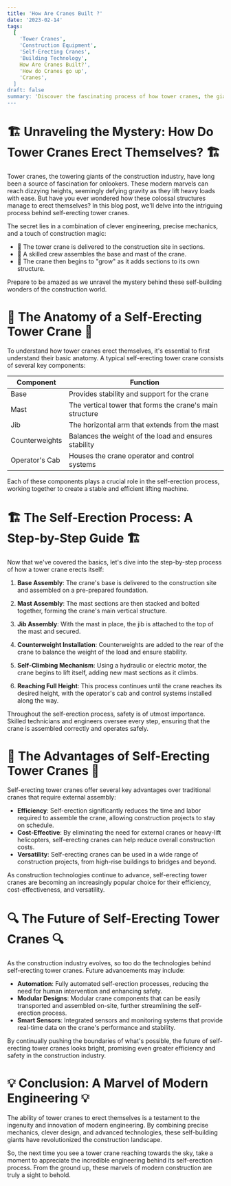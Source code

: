 ```yaml
---
title: 'How Are Cranes Built ?'
date: '2023-02-14'
tags:
  [
    'Tower Cranes',
    'Construction Equipment',
    'Self-Erecting Cranes',
    'Building Technology',
    How Are Cranes Built?',
    'How do Cranes go up',
    'Cranes',
  ]
draft: false
summary: 'Discover the fascinating process of how tower cranes, the giants of the construction world, erect themselves to reach dizzying heights. This blog post delves into the intricate mechanics and engineering behind self-erecting cranes, shedding light on one of the most impressive feats in modern construction.'
---
```


# 🏗️ Unraveling the Mystery: How Do Tower Cranes Erect Themselves? 🏗️

Tower cranes, the towering giants of the construction industry, have long been a source of fascination for onlookers. These modern marvels can reach dizzying heights, seemingly defying gravity as they lift heavy loads with ease. But have you ever wondered how these colossal structures manage to erect themselves? In this blog post, we'll delve into the intriguing process behind self-erecting tower cranes.

The secret lies in a combination of clever engineering, precise mechanics, and a touch of construction magic:

- 🏰 The tower crane is delivered to the construction site in sections.
- 🔧 A skilled crew assembles the base and mast of the crane.
- 🌿 The crane then begins to "grow" as it adds sections to its own structure.

Prepare to be amazed as we unravel the mystery behind these self-building wonders of the construction world.

# 🧩 The Anatomy of a Self-Erecting Tower Crane 🧩

To understand how tower cranes erect themselves, it's essential to first understand their basic anatomy. A typical self-erecting tower crane consists of several key components:

| Component      | Function                                                 |
| -------------- | -------------------------------------------------------- |
| Base           | Provides stability and support for the crane             |
| Mast           | The vertical tower that forms the crane's main structure |
| Jib            | The horizontal arm that extends from the mast            |
| Counterweights | Balances the weight of the load and ensures stability    |
| Operator's Cab | Houses the crane operator and control systems            |

Each of these components plays a crucial role in the self-erection process, working together to create a stable and efficient lifting machine.

# 🏗️ The Self-Erection Process: A Step-by-Step Guide 🏗️

Now that we've covered the basics, let's dive into the step-by-step process of how a tower crane erects itself:

1. **Base Assembly**: The crane's base is delivered to the construction site and assembled on a pre-prepared foundation.

2. **Mast Assembly**: The mast sections are then stacked and bolted together, forming the crane's main vertical structure.

3. **Jib Assembly**: With the mast in place, the jib is attached to the top of the mast and secured.

4. **Counterweight Installation**: Counterweights are added to the rear of the crane to balance the weight of the load and ensure stability.

5. **Self-Climbing Mechanism**: Using a hydraulic or electric motor, the crane begins to lift itself, adding new mast sections as it climbs.

6. **Reaching Full Height**: This process continues until the crane reaches its desired height, with the operator's cab and control systems installed along the way.

Throughout the self-erection process, safety is of utmost importance. Skilled technicians and engineers oversee every step, ensuring that the crane is assembled correctly and operates safely.

# 🌟 The Advantages of Self-Erecting Tower Cranes 🌟

Self-erecting tower cranes offer several key advantages over traditional cranes that require external assembly:

- **Efficiency**: Self-erection significantly reduces the time and labor required to assemble the crane, allowing construction projects to stay on schedule.
- **Cost-Effective**: By eliminating the need for external cranes or heavy-lift helicopters, self-erecting cranes can help reduce overall construction costs.
- **Versatility**: Self-erecting cranes can be used in a wide range of construction projects, from high-rise buildings to bridges and beyond.

As construction technologies continue to advance, self-erecting tower cranes are becoming an increasingly popular choice for their efficiency, cost-effectiveness, and versatility.

# 🔍 The Future of Self-Erecting Tower Cranes 🔍

As the construction industry evolves, so too do the technologies behind self-erecting tower cranes. Future advancements may include:

- **Automation**: Fully automated self-erection processes, reducing the need for human intervention and enhancing safety.
- **Modular Designs**: Modular crane components that can be easily transported and assembled on-site, further streamlining the self-erection process.
- **Smart Sensors**: Integrated sensors and monitoring systems that provide real-time data on the crane's performance and stability.

By continually pushing the boundaries of what's possible, the future of self-erecting tower cranes looks bright, promising even greater efficiency and safety in the construction industry.

# 💡 Conclusion: A Marvel of Modern Engineering 💡

The ability of tower cranes to erect themselves is a testament to the ingenuity and innovation of modern engineering. By combining precise mechanics, clever design, and advanced technologies, these self-building giants have revolutionized the construction landscape.

So, the next time you see a tower crane reaching towards the sky, take a moment to appreciate the incredible engineering behind its self-erection process. From the ground up, these marvels of modern construction are truly a sight to behold.
